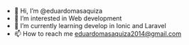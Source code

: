 - 👋 Hi, I’m @eduardomasaquiza
- 👀 I’m interested in Web development
- 🌱 I’m currently learning develop in Ionic and Laravel
- 📫 How to reach me eduardomasaquiza2014@gmail.com
<!---
eduardomasaquiza/eduardomasaquiza is a ✨ special ✨ repository because its `README.md` (this file) appears on your GitHub profile.
You can click the Preview link to take a look at your changes.
--->
